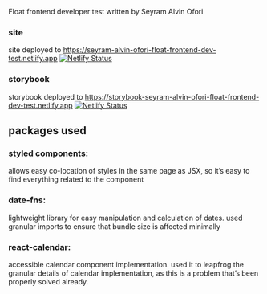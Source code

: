 Float frontend developer test
written by Seyram Alvin Ofori

### site
site deployed to https://seyram-alvin-ofori-float-frontend-dev-test.netlify.app
[![Netlify Status](https://api.netlify.com/api/v1/badges/692e2bd4-f1cc-430e-a773-88ef311b50ad/deploy-status)](https://app.netlify.com/sites/float-frontend-dev-test-seyram-alvin-ofori/deploys)


### storybook
storybook deployed to https://storybook-seyram-alvin-ofori-float-frontend-dev-test.netlify.app
[![Netlify Status](https://api.netlify.com/api/v1/badges/18966d41-1865-4ffd-87c1-5df973b42a0f/deploy-status)](https://app.netlify.com/sites/storybook-seyram-alvin-ofori-float-frontend-dev-test/deploys)


## packages used
### styled components:
allows easy co-location of styles in the same page as JSX, so it’s easy to find everything related to the component

### date-fns:
lightweight library for easy manipulation and calculation of dates. used granular imports to ensure that bundle size is affected minimally

### react-calendar: 
accessible calendar component implementation. used it to leapfrog the granular details of calendar implementation, as this is a problem that’s been properly solved already.